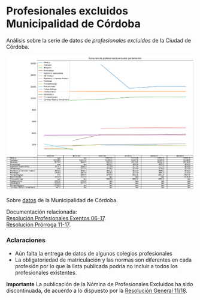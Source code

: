 # Profesionales excluidos Municipalidad de Córdoba

Análisis sobre la serie de datos de _profesionales excluidos_ de la Ciudad de Córdoba.  

![analisis-profesionales](img.png)

Sobre [datos](https://gobiernoabierto.cordoba.gob.ar/data/datos-abiertos/categoria/exenciones/profesionales-excluidos/197) de la Municipalidad de Córdoba.  

Documentación relacionada:  
[Resolución Profesionales Exentos 06-17](https://gobiernoabierto.cordoba.gob.ar/media/cdn/Resoluci%C3%B3n_General_06-17_-_Exenciones_de_profesionales.pdf).  
[Resolución Prórroga 11-17](https://gobiernoabierto.cordoba.gob.ar/media/cdn/Resoluci%C3%B3n_General_11-17_-_Pr%C3%B3rroga_profesionales.pdf).  

### Aclaraciones
 - Aún falta la entrega de datos de algunos colegios profesionales
 - La obligatoriedad de matriculación y las normas son diferentes en cada profesión por lo que la lista publicada podría no incluir a todos los profesionales existentes.

**Importante**
La publicación de la Nómina de Profesionales Excluidos ha sido discontinuada, de acuerdo a lo dispuesto por la [Resolución General 11/18](https://www.cordoba.gob.ar/wp-content/uploads/2018/04/rg-11-2018-profesionales.pdf).  
